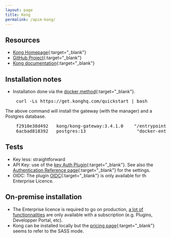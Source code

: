 ```yaml
---
layout: page
title: Kong
permalink: /apim-kong/
---
```



## Resources

- [Kong Homepage](https://konghq.com/){:target="_blank"}
- [GitHub Project](https://github.com/Kong/kong){:target="_blank"}
- [Kong documentation](https://docs.konghq.com/){:target="_blank"}


## Installation notes
* Installation done via the [docker method](https://docs.konghq.com/gateway/3.4.x/get-started/){:target="_blank"}.

<pre>
    curl -Ls https://get.konghq.com/quickstart | bash
</pre>

The above command will install the gateway (with the manager)  and a Postgres database.
<pre>
    f2910e38d492   kong/kong-gateway:3.4.1.0    "/entrypoint.sh kong…"   3 hours ago   Up 3 hours (healthy)   0.0.0.0:8000-8004->8000-8004/tcp,::8000-8004->8000-8004/tcp, 8443-8447/tcp  kong-quickstart-gateway
    6acbad818392   postgres:13                   "docker-entrypoint.s…"   3 hours ago   Up 3 hours            5432/tcp 
</pre>

## Tests
- Key less: straightforward
- API Key: use of the [key Auth Plugin](https://docs.konghq.com/hub/kong-inc/key-auth/){:target="_blank"}. See also the [Authentication Reference page](https://docs.konghq.com/gateway/3.4.x/kong-plugins/authentication/reference/){:target="_blank"}  for the settings.
- OIDC: The plugin [OIDC](https://docs.konghq.com/hub/kong-inc/openid-connect/){:target="_blank"} is only available for th Enterprise Licence.

## On-premise installation
- The Enterprise licence is required to go on production, [a lot of functionnalities](https://docs.konghq.com/gateway/latest/kong-enterprise/) are only available with a subscription (e.g. Plugins, Developper Portal, etc).
- Kong can be installed locally but the [pricing page](https://konghq.com/pricing){:target="_blank"} seems to refer to the SASS mode.